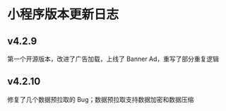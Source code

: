 # 小程序版本更新日志

## v4.2.9

第一个开源版本，改进了广告加载，上线了 Banner Ad，重写了部分重复逻辑

## v4.2.10

修复了几个数据预拉取的 Bug；数据预拉取支持数据加密和数据压缩
